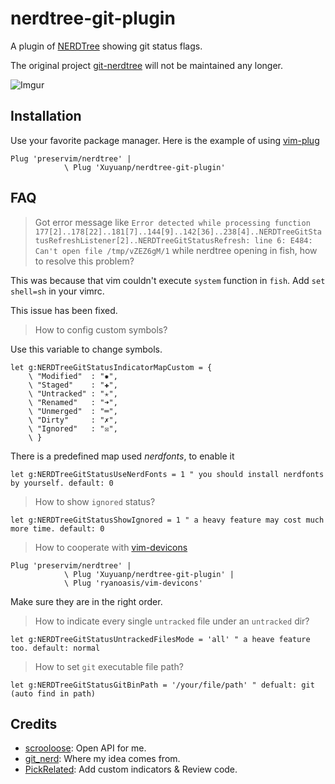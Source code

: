 nerdtree-git-plugin
===================

A plugin of [NERDTree](https://github.com/preservim/nerdtree) showing git status flags.

The original project [git-nerdtree](https://github.com/Xuyuanp/git-nerdtree) will not be maintained any longer.

![Imgur](http://i.imgur.com/jSCwGjU.gif?1)

## Installation

Use your favorite package manager. Here is the example of using [vim-plug](https://github.com/junegunn/vim-plug)

```vim script
Plug 'preservim/nerdtree' |
            \ Plug 'Xuyuanp/nerdtree-git-plugin'
```

## FAQ

> Got error message like `Error detected while processing function
177[2]..178[22]..181[7]..144[9]..142[36]..238[4]..NERDTreeGitStatusRefreshListener[2]..NERDTreeGitStatusRefresh:
line 6:
E484: Can't open file /tmp/vZEZ6gM/1` while nerdtree opening in fish, how to resolve this problem?

This was because that vim couldn't execute `system` function in `fish`. Add `set shell=sh` in your vimrc.

This issue has been fixed.

> How to config custom symbols?

Use this variable to change symbols.

```vim
let g:NERDTreeGitStatusIndicatorMapCustom = {
    \ "Modified"  : "✹",
    \ "Staged"    : "✚",
    \ "Untracked" : "✭",
    \ "Renamed"   : "➜",
    \ "Unmerged"  : "═",
    \ "Dirty"     : "✗",
    \ "Ignored"   : "☒",
    \ }
```

There is a predefined map used *nerdfonts*, to enable it

```vim
let g:NERDTreeGitStatusUseNerdFonts = 1 " you should install nerdfonts by yourself. default: 0
```

> How to show `ignored` status?

```vim
let g:NERDTreeGitStatusShowIgnored = 1 " a heavy feature may cost much more time. default: 0
```

> How to cooperate with [vim-devicons](https://github.com/ryanoasis/vim-devicons)

```vim
Plug 'preservim/nerdtree' |
            \ Plug 'Xuyuanp/nerdtree-git-plugin' |
            \ Plug 'ryanoasis/vim-devicons'
```

Make sure they are in the right order.

> How to indicate every single `untracked` file under an `untracked` dir?

```vim
let g:NERDTreeGitStatusUntrackedFilesMode = 'all' " a heave feature too. default: normal
```

> How to set `git` executable file path?

```vim
let g:NERDTreeGitStatusGitBinPath = '/your/file/path' " defualt: git (auto find in path)
```

## Credits

*  [scrooloose](https://github.com/scrooloose): Open API for me.
*  [git\_nerd](https://github.com/swerner/git_nerd): Where my idea comes from.
*  [PickRelated](https://github.com/PickRelated): Add custom indicators & Review code.
